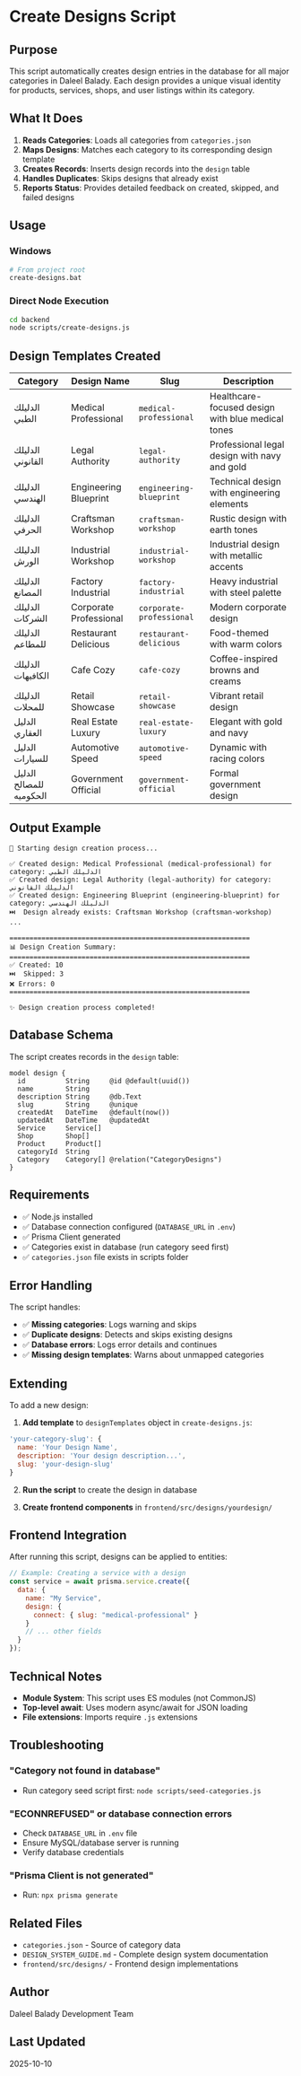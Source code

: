 # Create Designs Script

## Purpose
This script automatically creates design entries in the database for all major categories in Daleel Balady. Each design provides a unique visual identity for products, services, shops, and user listings within its category.

## What It Does

1. **Reads Categories**: Loads all categories from `categories.json`
2. **Maps Designs**: Matches each category to its corresponding design template
3. **Creates Records**: Inserts design records into the `design` table
4. **Handles Duplicates**: Skips designs that already exist
5. **Reports Status**: Provides detailed feedback on created, skipped, and failed designs

## Usage

### Windows
```bash
# From project root
create-designs.bat
```

### Direct Node Execution
```bash
cd backend
node scripts/create-designs.js
```

## Design Templates Created

| Category | Design Name | Slug | Description |
|----------|-------------|------|-------------|
| الدليلك الطبي | Medical Professional | `medical-professional` | Healthcare-focused design with blue medical tones |
| الدليلك القانوني | Legal Authority | `legal-authority` | Professional legal design with navy and gold |
| الدليلك الهندسي | Engineering Blueprint | `engineering-blueprint` | Technical design with engineering elements |
| الدليلك الحرفي | Craftsman Workshop | `craftsman-workshop` | Rustic design with earth tones |
| الدليلك الورش | Industrial Workshop | `industrial-workshop` | Industrial design with metallic accents |
| الدليلك المصانع | Factory Industrial | `factory-industrial` | Heavy industrial with steel palette |
| الدليلك الشركات | Corporate Professional | `corporate-professional` | Modern corporate design |
| الدليلك للمطاعم | Restaurant Delicious | `restaurant-delicious` | Food-themed with warm colors |
| الدليلك الكافيهات | Cafe Cozy | `cafe-cozy` | Coffee-inspired browns and creams |
| الدليلك للمحلات | Retail Showcase | `retail-showcase` | Vibrant retail design |
| الدليل العقاري | Real Estate Luxury | `real-estate-luxury` | Elegant with gold and navy |
| الدليل للسيارات | Automotive Speed | `automotive-speed` | Dynamic with racing colors |
| الدليل للمصالح الحكوميه | Government Official | `government-official` | Formal government design |

## Output Example

```
🎨 Starting design creation process...

✅ Created design: Medical Professional (medical-professional) for category: الدليلك الطبي
✅ Created design: Legal Authority (legal-authority) for category: الدليلك القانوني
✅ Created design: Engineering Blueprint (engineering-blueprint) for category: الدليلك الهندسي
⏭️  Design already exists: Craftsman Workshop (craftsman-workshop)
...

============================================================
📊 Design Creation Summary:
============================================================
✅ Created: 10
⏭️  Skipped: 3
❌ Errors: 0
============================================================

✨ Design creation process completed!
```

## Database Schema

The script creates records in the `design` table:

```prisma
model design {
  id          String     @id @default(uuid())
  name        String
  description String     @db.Text
  slug        String     @unique
  createdAt   DateTime   @default(now())
  updatedAt   DateTime   @updatedAt
  Service     Service[]
  Shop        Shop[]
  Product     Product[]
  categoryId  String
  Category    Category[] @relation("CategoryDesigns")
}
```

## Requirements

- ✅ Node.js installed
- ✅ Database connection configured (`DATABASE_URL` in `.env`)
- ✅ Prisma Client generated
- ✅ Categories exist in database (run category seed first)
- ✅ `categories.json` file exists in scripts folder

## Error Handling

The script handles:
- ✅ **Missing categories**: Logs warning and skips
- ✅ **Duplicate designs**: Detects and skips existing designs
- ✅ **Database errors**: Logs error details and continues
- ✅ **Missing design templates**: Warns about unmapped categories

## Extending

To add a new design:

1. **Add template** to `designTemplates` object in `create-designs.js`:
```javascript
'your-category-slug': {
  name: 'Your Design Name',
  description: 'Your design description...',
  slug: 'your-design-slug'
}
```

2. **Run the script** to create the design in database

3. **Create frontend components** in `frontend/src/designs/yourdesign/`

## Frontend Integration

After running this script, designs can be applied to entities:

```javascript
// Example: Creating a service with a design
const service = await prisma.service.create({
  data: {
    name: "My Service",
    design: {
      connect: { slug: "medical-professional" }
    }
    // ... other fields
  }
});
```

## Technical Notes

- **Module System**: This script uses ES modules (not CommonJS)
- **Top-level await**: Uses modern async/await for JSON loading
- **File extensions**: Imports require `.js` extensions

## Troubleshooting

### "Category not found in database"
- Run category seed script first: `node scripts/seed-categories.js`

### "ECONNREFUSED" or database connection errors
- Check `DATABASE_URL` in `.env` file
- Ensure MySQL/database server is running
- Verify database credentials

### "Prisma Client is not generated"
- Run: `npx prisma generate`

## Related Files

- `categories.json` - Source of category data
- `DESIGN_SYSTEM_GUIDE.md` - Complete design system documentation
- `frontend/src/designs/` - Frontend design implementations

## Author
Daleel Balady Development Team

## Last Updated
2025-10-10

